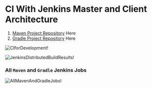 # CI With Jenkins Master and Client Architecture
1. [Maven Project Repository](https://github.com/awanmbandi/realworld-cicd-pipeline-project/tree/maven-sonarqube-nexus-jenkins) Here
2. [Gradle Project Repository](https://github.com/awanmbandi/realworld-cicd-pipeline-project/tree/gradle-sonarqube-nexus-jenkins) Here

![CIforDevelopment!](https://lucid.app/publicSegments/view/64a259a4-f8bd-4d2a-bd47-5ed09064197b/image.png)

![JenkinsDistributedBuildResults!](https://lucid.app/publicSegments/view/8516f60d-e144-4757-871f-e57e6f2305af/image.png)

### All `Maven` and `Gradle` Jenkins Jobs
![AllMavenAndGradleJobs!]()







